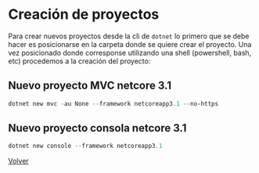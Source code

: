 # Creación de proyectos

Para crear nuevos proyectos desde la cli de `dotnet` lo primero que se debe hacer es posicionarse en la carpeta donde se quiere crear el proyecto. 
Una vez posicionado donde corresponse utilizando una shell (powershell, bash, etc) procedemos a la creación del proyecto: 

## Nuevo proyecto MVC netcore 3.1

```powershell
dotnet new mvc -au None --framework netcoreapp3.1 --no-https
```

## Nuevo proyecto consola netcore 3.1

```powershell
dotnet new console --framework netcoreapp3.1
```

[Volver](README.md)